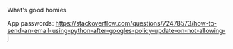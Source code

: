 What's good homies

App passwords: https://stackoverflow.com/questions/72478573/how-to-send-an-email-using-python-after-googles-policy-update-on-not-allowing-j